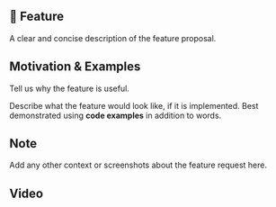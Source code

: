 ## 🚀 Feature
A clear and concise description of the feature proposal.

## Motivation & Examples

Tell us why the feature is useful.

Describe what the feature would look like, if it is implemented.
Best demonstrated using **code examples** in addition to words.

## Note

Add any other context or screenshots about the feature request here.


## Video